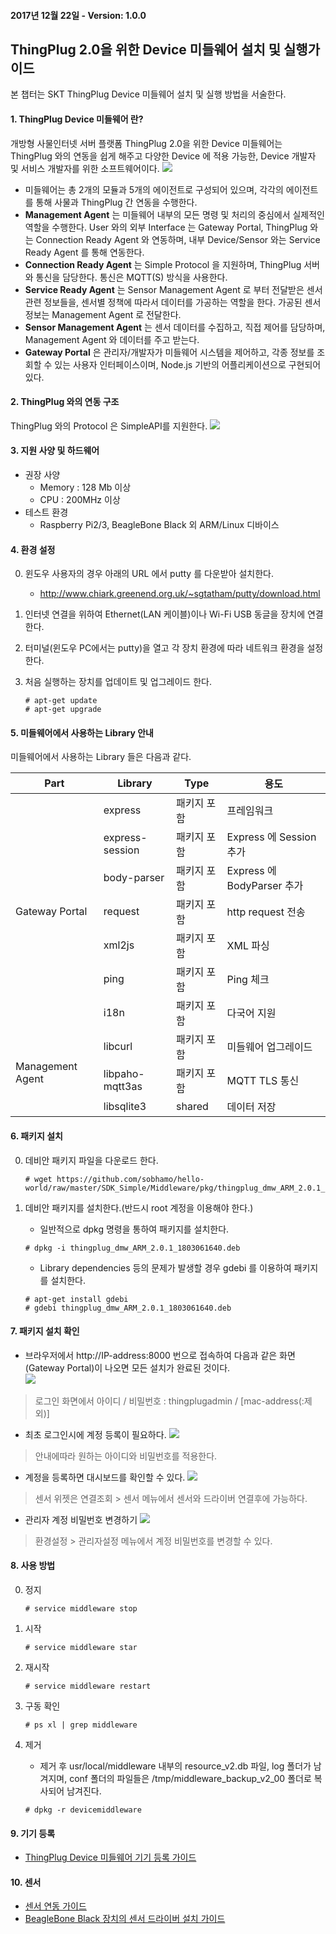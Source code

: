 
#### 2017년 12월 22일 - Version: 1.0.0

## ThingPlug 2.0을 위한 Device 미들웨어 설치 및 실행가이드
본 챕터는 SKT ThingPlug Device 미들웨어 설치 및 실행 방법을 서술한다.

#### 1. ThingPlug Device 미들웨어 란?
개방형 사물인터넷 서버 플랫폼 ThingPlug 2.0을 위한 Device 미들웨어는 ThingPlug 와의 연동을 쉽게 해주고 다양한 Device 에 적용 가능한, Device 개발자 및 서비스 개발자를 위한 소프트웨어이다.
![](images/simple_mw_architect.png)
* 미들웨어는 총 2개의 모듈과 5개의 에이전트로 구성되어 있으며, 각각의 에이전트를 통해 사물과 ThingPlug 간 연동을 수행한다.
* **Management Agent** 는 미들웨어 내부의 모든 명령 및 처리의 중심에서 실제적인 역할을 수행한다. User 와의 외부 Interface 는 Gateway Portal, ThingPlug 와는 Connection Ready Agent 와 연동하며, 내부 Device/Sensor 와는 Service Ready Agent 를 통해 연동한다.
* **Connection Ready Agent** 는 Simple Protocol 을 지원하며, ThingPlug 서버와 통신을 담당한다. 통신은 MQTT(S) 방식을 사용한다.
* **Service Ready Agent** 는 Sensor Management Agent 로 부터 전달받은 센서 관련 정보들을, 센서별 정책에 따라서 데이터를 가공하는 역할을 한다. 가공된 센서 정보는 Management Agent 로 전달한다.
* **Sensor Management Agent** 는 센서 데이터를 수집하고, 직접 제어를 담당하며, Management Agent 와 데이터를 주고 받는다.
* **Gateway Portal** 은 관리자/개발자가 미들웨어 시스템을 제어하고, 각종 정보를 조회할 수 있는 사용자 인터페이스이며, Node.js 기반의 어플리케이션으로 구현되어 있다.

#### 2. ThingPlug 와의 연동 구조
ThingPlug 와의 Protocol 은 SimpleAPI를 지원한다.
![](images/v1_overview.png)

#### 3. 지원 사양 및 하드웨어
* 권장 사양
  * Memory : 128 Mb 이상
  * CPU : 200MHz 이상
* 테스트 환경
  * Raspberry Pi2/3, BeagleBone Black 외 ARM/Linux 디바이스

#### 4. 환경 설정

0. 윈도우 사용자의 경우 아래의 URL 에서 putty 를 다운받아 설치한다.
	* http://www.chiark.greenend.org.uk/~sgtatham/putty/download.html
1. 인터넷 연결을 위하여 Ethernet(LAN 케이블)이나 Wi-Fi USB 동글을 장치에 연결한다.
2. 터미널(윈도우 PC에서는 putty)을 열고 각 장치 환경에 따라 네트워크 환경을 설정한다.
3. 처음 실행하는 장치를 업데이트 및 업그레이드 한다.

	```
	# apt-get update
	# apt-get upgrade
	```

#### 5. 미들웨어에서 사용하는 Library 안내
미들웨어에서 사용하는 Library 들은 다음과 같다.
<table>
<thead><tr><th>Part</th><th>Library</th><th>Type</th><th>용도</th></tr></thead>
<tbody>
<tr><td rowspan="7">Gateway Portal</td><td>express</td><td>패키지 포함</td><td>프레임워크</td></tr>
<tr><td>express-session</td><td>패키지 포함</td><td>Express 에 Session 추가</td></tr>
<tr><td>body-parser</td><td>패키지 포함</td><td>Express 에 BodyParser 추가</td></tr>
<tr><td>request</td><td>패키지 포함</td><td>http request 전송</td></tr>
<tr><td>xml2js</td><td>패키지 포함</td><td>XML 파싱</td></tr>
<tr><td>ping</td><td>패키지 포함</td><td>Ping 체크</td></tr>
<tr><td>i18n</td><td>패키지 포함</td><td>다국어 지원</td></tr>
<tr><td rowspan="4">Management Agent</td><td>libcurl</td><td>패키지 포함</td><td>미들웨어 업그레이드</td></tr>
<tr><td>libpaho-mqtt3as</td><td>패키지 포함</td><td>MQTT TLS 통신</td></tr>
<tr><td>libsqlite3</td><td>shared</td><td>데이터 저장</td></tr>
</tbody>
</table>

#### 6. 패키지 설치
0. 데비안 패키지 파일을 다운로드 한다.

	```
	# wget https://github.com/sobhamo/hello-world/raw/master/SDK_Simple/Middleware/pkg/thingplug_dmw_ARM_2.0.1_1803061640.deb
	```

1. 데비안 패키지를 설치한다.(반드시 root 계정을 이용해야 한다.)	

	* 일반적으로 dpkg 명령을 통하여 패키지를 설치한다.
	```
	# dpkg -i thingplug_dmw_ARM_2.0.1_1803061640.deb
	```
	* Library dependencies 등의 문제가 발생할 경우 gdebi 를 이용하여 패키지를 설치한다.
	```
	# apt-get install gdebi
	# gdebi thingplug_dmw_ARM_2.0.1_1803061640.deb
	```

#### 7. 패키지 설치 확인
* 브라우저에서 http://IP-address:8000 번으로 접속하여 다음과 같은 화면(Gateway Portal)이 나오면 모든 설치가 완료된 것이다.  
![](images/gpIntro.png)
> 로그인 화면에서 아이디 / 비밀번호 : thingplugadmin / [mac-address(:제외)]

* 최초 로그인시에 계정 등록이 필요하다.
![](images/v1_gp_changeAccount.png)
> 안내에따라 원하는 아이디와 비밀번호를 적용한다.

* 계정을 등록하면 대시보드를 확인할 수 있다.
![](images/gp_dashboard.png)
> 센서 위젯은 연결조회 > 센서 메뉴에서 센서와 드라이버 연결후에 가능하다.

* 관리자 계정 비밀번호 변경하기
![](images/gpPwd.png)
> 환경설정 > 관리자설정 메뉴에서 계정 비밀번호를 변경할 수 있다.

#### 8. 사용 방법
0. 정지

	```
	# service middleware stop
	```

1. 시작

	```
	# service middleware star
	```

2. 재시작

	```
	# service middleware restart
	```

3. 구동 확인

	```
	# ps xl | grep middleware
	```

4. 제거
	* 제거 후 usr/local/middleware 내부의 resource_v2.db 파일, log 폴더가 남겨지며, conf 폴더의 파일들은 /tmp/middleware_backup_v2_00 폴더로 복사되어 남겨진다.

	```
	# dpkg -r devicemiddleware
	```

#### 9. 기기 등록
* [ThingPlug Device 미들웨어 기기 등록 가이드](Simple_Guide.md)

#### 10. 센서
* [센서 연동 가이드](SMA_Guide.md)
* [BeagleBone Black 장치의 센서 드라이버 설치 가이드](BBB_Sensor_Installation.md)

